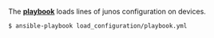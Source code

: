 The [**playbook**](playbook.yml) loads lines of junos configuration on devices.  
```
$ ansible-playbook load_configuration/playbook.yml
```
